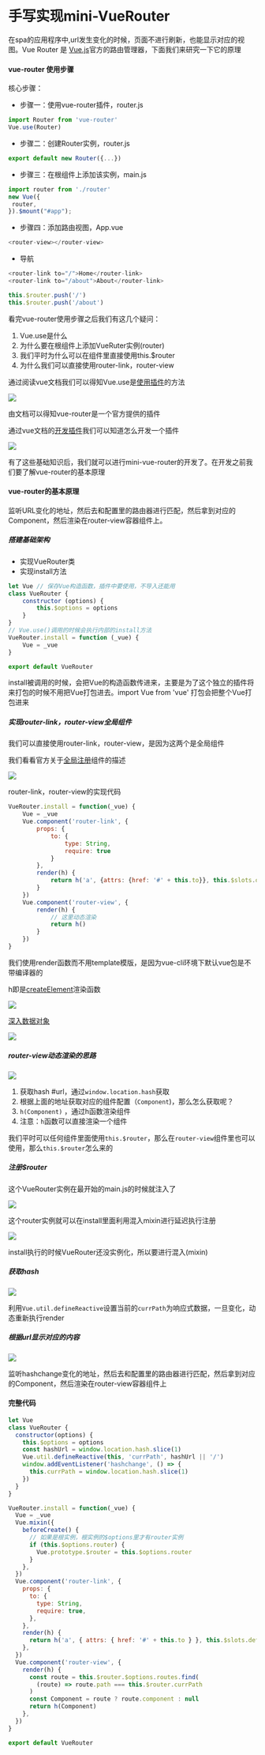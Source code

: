 # 手写实现mini-VueRouter

在spa的应用程序中,url发生变化的时候，页面不进行刷新，也能显示对应的视图。Vue Router 是 [Vue.js](http://cn.vuejs.org/)官方的路由管理器，下面我们来研究一下它的原理 

#### vue-router 使用步骤

核⼼步骤： 

- 步骤⼀：使⽤vue-router插件，router.js 

```javascript
import Router from 'vue-router'
Vue.use(Router)
```

- 步骤⼆：创建Router实例，router.js 

```javascript
export default new Router({...})
```

- 步骤三：在根组件上添加该实例，main.js 

```javascript
import router from './router'
new Vue({
 router,
}).$mount("#app");
```

- 步骤四：添加路由视图，App.vue 

```javascript
<router-view></router-view>
```

- 导航

```javascript
<router-link to="/">Home</router-link>
<router-link to="/about">About</router-link>
```

```javascript
this.$router.push('/')
this.$router.push('/about')
```

看完vue-router使用步骤之后我们有这几个疑问：

1. Vue.use是什么
2. 为什么要在根组件上添加VueRuter实例(router)
3. 我们平时为什么可以在组件里直接使用this.$router
4. 为什么我们可以直接使用router-link，router-view

通过阅读vue文档我们可以得知Vue.use是[使用插件](https://cn.vuejs.org/v2/guide/plugins.html)的方法

  ![](L:/work2020/test/mini-vue-router/images/vue-use.png)

由文档可以得知vue-router是一个官方提供的插件

通过vue文档的[开发插件](https://cn.vuejs.org/v2/guide/plugins.html)我们可以知道怎么开发一个插件

 ![](L:/work2020/test/mini-vue-router/images/install.png)

有了这些基础知识后，我们就可以进行mini-vue-router的开发了。在开发之前我们要了解vue-router的基本原理

#### vue-router的基本原理

监听URL变化的地址，然后去和配置里的路由器进行匹配，然后拿到对应的Component，然后渲染在router-view容器组件上。

##### 搭建基础架构

- 实现VueRouter类
- 实现install方法

```javascript
let Vue // 保存Vue构造函数，插件中要使用，不导入还能用
class VueRouter {
    constructor (options) {
        this.$options = options
    }
}
// Vue.use()调用的时候会执行内部的install方法
VueRouter.install = function (_vue) {
    Vue = _vue
}

export default VueRouter
```

install被调用的时候，会把Vue的构造函数传进来，主要是为了这个独立的插件将来打包的时候不用把Vue打包进去。import Vue from 'vue' 打包会把整个Vue打包进来

##### 实现router-link，router-view全局组件

我们可以直接使用router-link，router-view，是因为这两个是全局组件

我们看看官方关于[全局注册](https://cn.vuejs.org/v2/guide/components-registration.html)组件的描述

 ![](images/Vue.component.png)

router-link，router-view的实现代码

```javascript
VueRouter.install = function(_vue) {
    Vue = _vue
    Vue.component('router-link', {
        props: {
            to: {
                type: String,
                require: true
            }
        },
        render(h) {
            return h('a', {attrs: {href: '#' + this.to}}, this.$slots.default)
        }
    })
    Vue.component('router-view', {
        render(h) {
            // 这里动态渲染
            return h()
        }
    })
}
```

我们使用render函数而不用template模版，是因为vue-cli环境下默认vue包是不带编译器的

h即是[createElement](https://cn.vuejs.org/v2/guide/render-function.html#createElement-参数)渲染函数

![](images/createElement.png)

[深入数据对象](https://cn.vuejs.org/v2/guide/render-function.html#深入数据对象)

 ![](images/h-object.png)

##### router-view动态渲染的思路

 ![](images/router-view.png)

1. 获取hash #url，通过`window.location.hash`获取
2. 根据上面的地址获取对应的组件配置（`Component`)，那么怎么获取呢？
3. `h(Component)` ，通过h函数渲染组件
4. 注意：`h`函数可以直接渲染一个组件

我们平时可以任何组件里面使用`this.$router`，那么在`router-view`组件里也可以使用，那么`this.​$router`怎么来的

##### 注册$router

这个VueRouter实例在最开始的main.js的时候就注入了

 ![](images/router.png)

这个router实例就可以在install里面利用混入mixin进行延迟执行注册

 ![](images/install-router.png)

install执行的时候VueRouter还没实例化，所以要进行混入(mixin)

##### 获取hash 

 ![](images/hash-url.png)

利用`Vue.util.defineReactive`设置当前的`currPath`为响应式数据，⼀旦变化，动态重新执⾏render 


##### 根据url显示对应的内容

 ![](images/router-view-render-component.png)

监听hashchange变化的地址，然后去和配置里的路由器进行匹配，然后拿到对应的Component，然后渲染在router-view容器组件上

#### 完整代码

```javascript
let Vue
class VueRouter {
  constructor(options) {
    this.$options = options
    const hashUrl = window.location.hash.slice(1)
    Vue.util.defineReactive(this, 'currPath', hashUrl || '/')
    window.addEventListener('hashchange', () => {
      this.currPath = window.location.hash.slice(1)
    })
  }
}

VueRouter.install = function(_vue) {
  Vue = _vue
  Vue.mixin({
    beforeCreate() {
      // 如果是根实例，根实例的$options里才有router实例
      if (this.$options.router) {
        Vue.prototype.$router = this.$options.router
      }
    },
  })
  Vue.component('router-link', {
    props: {
      to: {
        type: String,
        require: true,
      },
    },
    render(h) {
      return h('a', { attrs: { href: '#' + this.to } }, this.$slots.default)
    },
  })
  Vue.component('router-view', {
    render(h) {
      const route = this.$router.$options.routes.find(
        (route) => route.path === this.$router.currPath
      )
      const Component = route ? route.component : null
      return h(Component)
    },
  })
}

export default VueRouter
```

